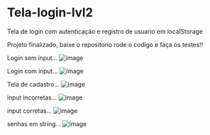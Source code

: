 # Tela-login-lvl2
Tela de login com autenticação e registro de usuario em localStorage


Projeto finalizado, baixe o repositorio rode o codigo e faça os testes!!


Login sem input... 
![image](https://user-images.githubusercontent.com/82541610/146093679-ae00486e-dcaf-4966-8a79-74992e72cf7f.png)

Login com input...
![image](https://user-images.githubusercontent.com/82541610/146093704-15c49fee-52b6-4916-9e36-8be47da0706a.png)

Tela de cadastro...
![image](https://user-images.githubusercontent.com/82541610/146093718-b892b05d-fb42-4a57-90b2-9462d5e23968.png)

input incorretas...
![image](https://user-images.githubusercontent.com/82541610/146093737-93116ce7-ad5b-4632-b5e8-11c94117f7c1.png)

input corretas...
![image](https://user-images.githubusercontent.com/82541610/146093791-1daadb46-250c-4db7-8603-fee1f158ec07.png)

senhas em string...
![image](https://user-images.githubusercontent.com/82541610/146093826-feb916a5-f10c-4bc8-8820-fa5d7f7a5862.png)

